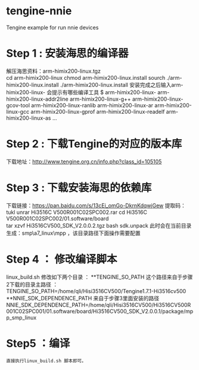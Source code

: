 # tengine-nnie
Tengine example for run nnie devices

# Step 1 :  安装海思的编译器 
  解压海思资料：arm-himix200-linux.tgz  
  cd arm-himix200-linux
  chmod  arm-himix200-linux.install 
  sourch ./arm-himix200-linux.install
  ./arm-himix200-linux.install 
  安装完成之后输入arm-himix200-linux- 会提示有哪些编译工具
  $ arm-himix200-linux-
  arm-himix200-linux-addr2line   arm-himix200-linux-g++         arm-himix200-linux-gcov-tool   arm-himix200-linux-ranlib
  arm-himix200-linux-ar          arm-himix200-linux-gcc         arm-himix200-linux-gprof       arm-himix200-linux-readelf
  arm-himix200-linux-as          ... 
  
# Step 2 : 下载Tengine的对应的版本库 
  下载地址：http://www.tengine.org.cn/info.php?class_id=105105  
  
# Step 3 : 下载安装海思的依赖库 
  下载链接：https://pan.baidu.com/s/13cEi_omGo-DkrnKdqwjGew    提取码：tukl 
  unrar Hi3516C V500R001C02SPC002.rar 
  cd Hi3516C V500R001C02SPC002/01.software/board  
  tar xzvf  Hi3516CV500_SDK_V2.0.0.2.tgz
  bash  sdk.unpack 
  此时会在当前目录生成：smp\a7_linux\mpp ，该目录路径下面操作需要配置

# Step 4 ： 修改编译脚本 
linux_build.sh 修改如下两个目录 ：
**TENGINE_SO_PATH 这个路径来自于步骤2下载的目录主路径 ：
   TENGINE_SO_PATH=/home/qli/Hisi3516CV500/Tengine1.7.1-Hi3516cv500
**NNIE_SDK_DEPENDENCE_PATH 来自于步骤3里面安装的路径     
  NNIE_SDK_DEPENDENCE_PATH=/home/qli/Hisi3516CV500/Hi3516CV500R001C02SPC001/01.software/board/Hi3516CV500_SDK_V2.0.0.1/package/mpp_smp_linux

# Step5 ：编译 
    直接执行linux_build.sh 脚本即可。


